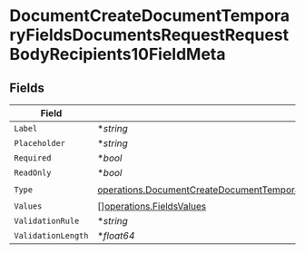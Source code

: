 # DocumentCreateDocumentTemporaryFieldsDocumentsRequestRequestBodyRecipients10FieldMeta


## Fields

| Field                                                                                                                                                                                                                        | Type                                                                                                                                                                                                                         | Required                                                                                                                                                                                                                     | Description                                                                                                                                                                                                                  |
| ---------------------------------------------------------------------------------------------------------------------------------------------------------------------------------------------------------------------------- | ---------------------------------------------------------------------------------------------------------------------------------------------------------------------------------------------------------------------------- | ---------------------------------------------------------------------------------------------------------------------------------------------------------------------------------------------------------------------------- | ---------------------------------------------------------------------------------------------------------------------------------------------------------------------------------------------------------------------------- |
| `Label`                                                                                                                                                                                                                      | **string*                                                                                                                                                                                                                    | :heavy_minus_sign:                                                                                                                                                                                                           | N/A                                                                                                                                                                                                                          |
| `Placeholder`                                                                                                                                                                                                                | **string*                                                                                                                                                                                                                    | :heavy_minus_sign:                                                                                                                                                                                                           | N/A                                                                                                                                                                                                                          |
| `Required`                                                                                                                                                                                                                   | **bool*                                                                                                                                                                                                                      | :heavy_minus_sign:                                                                                                                                                                                                           | N/A                                                                                                                                                                                                                          |
| `ReadOnly`                                                                                                                                                                                                                   | **bool*                                                                                                                                                                                                                      | :heavy_minus_sign:                                                                                                                                                                                                           | N/A                                                                                                                                                                                                                          |
| `Type`                                                                                                                                                                                                                       | [operations.DocumentCreateDocumentTemporaryFieldsDocumentsRequestRequestBodyRecipients10FieldMetaType](../../models/operations/documentcreatedocumenttemporaryfieldsdocumentsrequestrequestbodyrecipients10fieldmetatype.md) | :heavy_check_mark:                                                                                                                                                                                                           | N/A                                                                                                                                                                                                                          |
| `Values`                                                                                                                                                                                                                     | [][operations.FieldsValues](../../models/operations/fieldsvalues.md)                                                                                                                                                         | :heavy_minus_sign:                                                                                                                                                                                                           | N/A                                                                                                                                                                                                                          |
| `ValidationRule`                                                                                                                                                                                                             | **string*                                                                                                                                                                                                                    | :heavy_minus_sign:                                                                                                                                                                                                           | N/A                                                                                                                                                                                                                          |
| `ValidationLength`                                                                                                                                                                                                           | **float64*                                                                                                                                                                                                                   | :heavy_minus_sign:                                                                                                                                                                                                           | N/A                                                                                                                                                                                                                          |